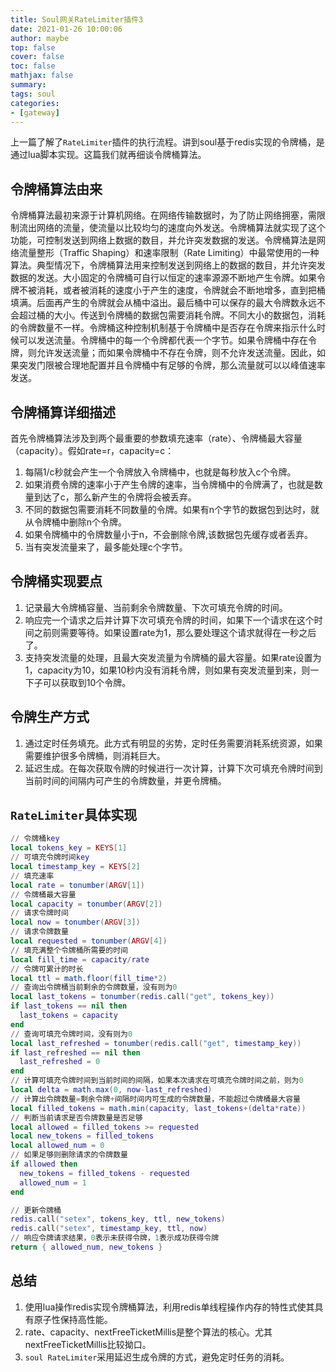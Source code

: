 ```yaml
---
title: Soul网关RateLimiter插件3
date: 2021-01-26 10:00:06
author: maybe
top: false
cover: false
toc: false
mathjax: false
summary:
tags: soul
categories:
- [gateway]
---
```


上一篇了解了`RateLimiter`插件的执行流程。讲到soul基于redis实现的令牌桶，是通过lua脚本实现。这篇我们就再细谈令牌桶算法。

## 令牌桶算法由来

令牌桶算法最初来源于计算机网络。在网络传输数据时，为了防止网络拥塞，需限制流出网络的流量，使流量以比较均匀的速度向外发送。令牌桶算法就实现了这个功能，可控制发送到网络上数据的数目，并允许突发数据的发送。令牌桶算法是网络流量整形（Traffic Shaping）和速率限制（Rate Limiting）中最常使用的一种算法。典型情况下，令牌桶算法用来控制发送到网络上的数据的数目，并允许突发数据的发送。大小固定的令牌桶可自行以恒定的速率源源不断地产生令牌。如果令牌不被消耗，或者被消耗的速度小于产生的速度，令牌就会不断地增多，直到把桶填满。后面再产生的令牌就会从桶中溢出。最后桶中可以保存的最大令牌数永远不会超过桶的大小。传送到令牌桶的数据包需要消耗令牌。不同大小的数据包，消耗的令牌数量不一样。令牌桶这种控制机制基于令牌桶中是否存在令牌来指示什么时候可以发送流量。令牌桶中的每一个令牌都代表一个字节。如果令牌桶中存在令牌，则允许发送流量；而如果令牌桶中不存在令牌，则不允许发送流量。因此，如果突发门限被合理地配置并且令牌桶中有足够的令牌，那么流量就可以以峰值速率发送。

## 令牌桶算详细描述

首先令牌桶算法涉及到两个最重要的参数填充速率（rate）、令牌桶最大容量（capacity）。假如rate=r，capacity=c：

1. 每隔1/c秒就会产生一个令牌放入令牌桶中，也就是每秒放入c个令牌。
2. 如果消费令牌的速率小于产生令牌的速率，当令牌桶中的令牌满了，也就是数量到达了c，那么新产生的令牌将会被丢弃。
3. 不同的数据包需要消耗不同数量的令牌。如果有n个字节的数据包到达时，就从令牌桶中删除n个令牌。
4. 如果令牌桶中的令牌数量小于n，不会删除令牌,该数据包先缓存或者丢弃。
5. 当有突发流量来了，最多能处理c个字节。

## 令牌桶实现要点

1. 记录最大令牌桶容量、当前剩余令牌数量、下次可填充令牌的时间。
2. 响应完一个请求之后并计算下次可填充令牌的时间，如果下一个请求在这个时间之前则需要等待。如果设置rate为1，那么要处理这个请求就得在一秒之后了。
3. 支持突发流量的处理，且最大突发流量为令牌桶的最大容量。如果rate设置为1，capacity为10，如果10秒内没有消耗令牌，则如果有突发流量到来，则一下子可以获取到10个令牌。

## 令牌生产方式

1. 通过定时任务填充。此方式有明显的劣势，定时任务需要消耗系统资源，如果需要维护很多令牌桶，则消耗巨大。
2. 延迟生成。在每次获取令牌的时候进行一次计算，计算下次可填充令牌时间到当前时间的间隔内可产生的令牌数量，并更令牌桶。

## `RateLimiter`具体实现

```lua
// 令牌桶key
local tokens_key = KEYS[1]
// 可填充令牌时间key
local timestamp_key = KEYS[2]
// 填充速率
local rate = tonumber(ARGV[1])
// 令牌桶最大容量
local capacity = tonumber(ARGV[2])
// 请求令牌时间
local now = tonumber(ARGV[3])
// 请求令牌数量
local requested = tonumber(ARGV[4])
// 填充满整个令牌桶所需要的时间
local fill_time = capacity/rate
// 令牌可累计的时长
local ttl = math.floor(fill_time*2)
// 查询出令牌桶当前剩余的令牌数量，没有则为0
local last_tokens = tonumber(redis.call("get", tokens_key))
if last_tokens == nil then
  last_tokens = capacity
end
// 查询可填充令牌时间，没有则为0
local last_refreshed = tonumber(redis.call("get", timestamp_key))
if last_refreshed == nil then
  last_refreshed = 0
end
// 计算可填充令牌时间到当前时间的间隔，如果本次请求在可填充令牌时间之前，则为0
local delta = math.max(0, now-last_refreshed)
// 计算出令牌数量=剩余令牌+间隔时间内可生成的令牌数量，不能超过令牌桶最大容量
local filled_tokens = math.min(capacity, last_tokens+(delta*rate))
// 判断当前请求是否令牌数量是否足够
local allowed = filled_tokens >= requested
local new_tokens = filled_tokens
local allowed_num = 0
// 如果足够则删除请求的令牌数量
if allowed then
  new_tokens = filled_tokens - requested
  allowed_num = 1
end

// 更新令牌桶
redis.call("setex", tokens_key, ttl, new_tokens)
redis.call("setex", timestamp_key, ttl, now)
// 响应令牌请求结果，0表示未获得令牌，1表示成功获得令牌
return { allowed_num, new_tokens }
```

## 总结

1. 使用lua操作redis实现令牌桶算法，利用redis单线程操作内存的特性式使其具有原子性保持高性能。
2. rate、capacity、nextFreeTicketMillis是整个算法的核心。尤其nextFreeTicketMillis比较拗口。
3. `soul RateLimiter`采用延迟生成令牌的方式，避免定时任务的消耗。
